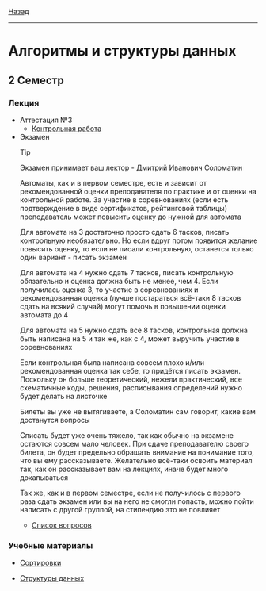 [Назад](../../README.md)
***
# Алгоритмы и структуры данных
## 2 Семестр
### Лекция
+ Аттестация №3
  + [Контрольная работа](aisd-att-final-fact.md)
+ Экзамен
  > [!TIP]
  >
  > Экзамен принимает ваш лектор - Дмитрий Иванович Соломатин
  >
  > Автоматы, как и в первом семестре, есть и зависит от рекомендованной оценки преподавателя по практике и от оценки на контрольной работе. За участие в соревнованиях (если есть подтверждение в виде сертификатов, рейтинговой таблицы) преподаватель может повысить оценку до нужной для автомата
  >
  > Для автомата на 3 достаточно просто сдать 6 тасков, писать контрольную необязательно. Но если вдруг потом появится желание повысить оценку, то если не писали контрольную, останется только один вариант - писать экзамен
  >
  > Для автомата на 4 нужно сдать 7 тасков, писать контрольную обязательно и оценка должна быть не менее, чем 4. Если получилась оценка 3, то участие в соревнованиях и рекомендованная оценка (лучше постараться всё-таки 8 тасков сдать на всякий случай) могут помочь в повышении оценки автомата до 4
  >
  > Для автомата на 5 нужно сдать все 8 тасков, контрольная должна быть написана на 5 и так же, как с 4, может выручить участие в соревнованиях
  >
  > Если контрольная была написана совсем плохо и/или рекомендованная оценка так себе, то придётся писать экзамен. Поскольку он больше теоретический, нежели практический, все схематичные коды, решения, расписывания определений нужно будет делать на листочке
  >
  > Билеты вы уже не вытягиваете, а Соломатин сам говорит, какие вам достанутся вопросы
  > 
  > Списать будет уже очень тяжело, так как обычно на экзамене остаются совсем мало человек. При сдаче преподавателю своего билета, он будет предельно обращать внимание на понимание того, что вы ему рассказываете. Желательно всё-таки освоить материал так, как он рассказывает вам на лекциях, иначе будет много докапываться
  >
  > Так же, как и в первом семестре, если не получилось с первого раза сдать экзамен или вы на него не смогли попасть, можно пойти написать с другой группой, на стипендию это не повлияет
  + [Список вопросов](aisd-att-exam-questions.md)
### Учебные материалы
+ [Сортировки](https://github.com/observernear/SortingAlgorithmsCollection)

+ [Структуры данных](https://github.com/observernear/DataStructuresCollection)
